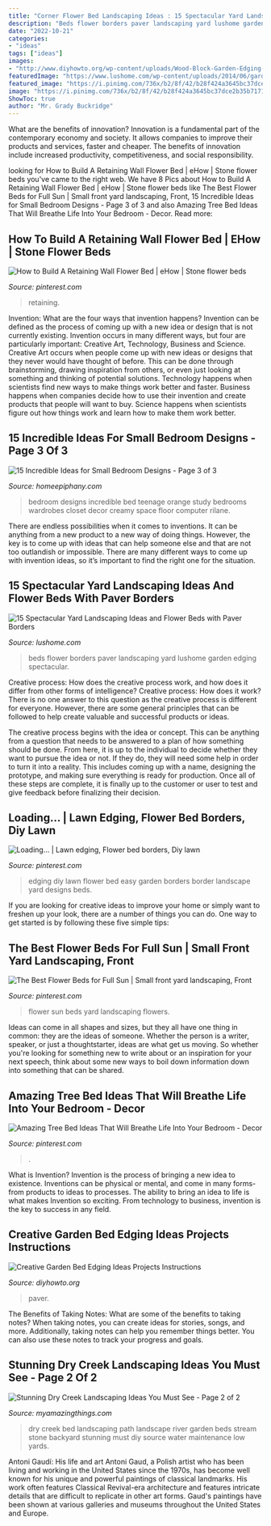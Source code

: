 ```yaml
---
title: "Corner Flower Bed Landscaping Ideas : 15 Spectacular Yard Landscaping Ideas And Flower Beds With Paver Borders"
description: "Beds flower borders paver landscaping yard lushome garden edging spectacular"
date: "2022-10-21"
categories:
- "ideas"
tags: ["ideas"]
images:
- "http://www.diyhowto.org/wp-content/uploads/Wood-Block-Garden-Edging-20-Creative-Garden-Bed-Edging-Ideas-Projects-Instructions-DIYHowto.jpg"
featuredImage: "https://www.lushome.com/wp-content/uploads/2014/06/garden-beds-borders-edging-materials-yard-landscaping-ideas-12.jpg"
featured_image: "https://i.pinimg.com/736x/b2/8f/42/b28f424a3645bc37dce2b35b7171f191--wall-flowers-retaining-walls.jpg"
image: "https://i.pinimg.com/736x/b2/8f/42/b28f424a3645bc37dce2b35b7171f191--wall-flowers-retaining-walls.jpg"
ShowToc: true
author: "Mr. Grady Buckridge"
---
```



What are the benefits of innovation?
Innovation is a fundamental part of the contemporary economy and society. It allows companies to improve their products and services, faster and cheaper. The benefits of innovation include increased productivity, competitiveness, and social responsibility.

	

		
looking for How to Build A Retaining Wall Flower Bed | eHow | Stone flower beds you've came to the right web. We have 8 Pics about How to Build A Retaining Wall Flower Bed | eHow | Stone flower beds like The Best Flower Beds for Full Sun | Small front yard landscaping, Front, 15 Incredible Ideas for Small Bedroom Designs - Page 3 of 3 and also Amazing Tree Bed Ideas That Will Breathe Life Into Your Bedroom - Decor. Read more:
		
    
## How To Build A Retaining Wall Flower Bed | EHow | Stone Flower Beds

<img loading=lazy src="https://i.pinimg.com/736x/b2/8f/42/b28f424a3645bc37dce2b35b7171f191--wall-flowers-retaining-walls.jpg" onerror="this.onerror=null;this.src='https://tse4.mm.bing.net/th?id=OIP.xF09zdSD-1Rb7j16AeydNAHaHa&amp;pid=15.1';" alt="How to Build A Retaining Wall Flower Bed | eHow | Stone flower beds">

_Source: pinterest.com_

>retaining. 

	

Invention: What are the four ways that invention happens?
Invention can be defined as the process of coming up with a new idea or design that is not currently existing. Invention occurs in many different ways, but four are particularly important: Creative Art, Technology, Business and Science. 
Creative Art occurs when people come up with new ideas or designs that they never would have thought of before. This can be done through brainstorming, drawing inspiration from others, or even just looking at something and thinking of potential solutions. Technology happens when scientists find new ways to make things work better and faster. Business happens when companies decide how to use their invention and create products that people will want to buy. Science happens when scientists figure out how things work and learn how to make them work better.

    
## 15 Incredible Ideas For Small Bedroom Designs - Page 3 Of 3

<img loading=lazy src="https://homeepiphany.com/wp-content/uploads/2016/09/15-Incredible-Ideas-for-Small-Bedroom-Designs-12.jpg" onerror="this.onerror=null;this.src='https://tse3.mm.bing.net/th?id=OIP.-hQLNvMitisAU7grqEQW_AHaE8&amp;pid=15.1';" alt="15 Incredible Ideas for Small Bedroom Designs - Page 3 of 3">

_Source: homeepiphany.com_

>bedroom designs incredible bed teenage orange study bedrooms wardrobes closet decor creamy space floor computer rilane. 

	

There are endless possibilities when it comes to inventions. It can be anything from a new product to a new way of doing things. However, the key is to come up with ideas that can help someone else and that are not too outlandish or impossible. There are many different ways to come up with invention ideas, so it’s important to find the right one for the situation.

    
## 15 Spectacular Yard Landscaping Ideas And Flower Beds With Paver Borders

<img loading=lazy src="https://www.lushome.com/wp-content/uploads/2014/06/garden-beds-borders-edging-materials-yard-landscaping-ideas-12.jpg" onerror="this.onerror=null;this.src='https://tse4.mm.bing.net/th?id=OIP.J02_j-6CQTNkS3H8FwPjXQHaFu&amp;pid=15.1';" alt="15 Spectacular Yard Landscaping Ideas and Flower Beds with Paver Borders">

_Source: lushome.com_

>beds flower borders paver landscaping yard lushome garden edging spectacular. 

	

Creative process: How does the creative process work, and how does it differ from other forms of intelligence?
Creative process: How does it work?
There is no one answer to this question as the creative process is different for everyone. However, there are some general principles that can be followed to help create valuable and successful products or ideas. 

The creative process begins with the idea or concept. This can be anything from a question that needs to be answered to a plan of how something should be done. From here, it is up to the individual to decide whether they want to pursue the idea or not. If they do, they will need some help in order to turn it into a reality. This includes coming up with a name, designing the prototype, and making sure everything is ready for production. Once all of these steps are complete, it is finally up to the customer or user to test and give feedback before finalizing their decision.

    
## Loading... | Lawn Edging, Flower Bed Borders, Diy Lawn

<img loading=lazy src="https://i.pinimg.com/736x/cf/58/ea/cf58ea70d4ed42d2277f71d830240f0f.jpg" onerror="this.onerror=null;this.src='https://tse4.mm.bing.net/th?id=OIP.08fMORzRQCcni_MrjZayOQHaPV&amp;pid=15.1';" alt="Loading... | Lawn edging, Flower bed borders, Diy lawn">

_Source: pinterest.com_

>edging diy lawn flower bed easy garden borders border landscape yard designs beds. 

	

If you are looking for creative ideas to improve your home or simply want to freshen up your look, there are a number of things you can do. One way to get started is by following these five simple tips: 

    
## The Best Flower Beds For Full Sun | Small Front Yard Landscaping, Front

<img loading=lazy src="https://i.pinimg.com/736x/60/68/1e/60681e997668f0f7257f8068df3db75b.jpg" onerror="this.onerror=null;this.src='https://tse1.mm.bing.net/th?id=OIP.2CtaWqVPEF813RasVKgcNQHaLH&amp;pid=15.1';" alt="The Best Flower Beds for Full Sun | Small front yard landscaping, Front">

_Source: pinterest.com_

>flower sun beds yard landscaping flowers. 

	

Ideas can come in all shapes and sizes, but they all have one thing in common: they are the ideas of someone. Whether the person is a writer, speaker, or just a thoughtstarter, ideas are what get us moving. So whether you're looking for something new to write about or an inspiration for your next speech, think about some new ways to boil down information down into something that can be shared.

    
## Amazing Tree Bed Ideas That Will Breathe Life Into Your Bedroom - Decor

<img loading=lazy src="https://i.pinimg.com/736x/95/8e/36/958e36524bed5f774a166ec45fae3424.jpg" onerror="this.onerror=null;this.src='https://tse1.mm.bing.net/th?id=OIP.DgAgLTfpO2mQdJU8a3WlZAHaJ6&amp;pid=15.1';" alt="Amazing Tree Bed Ideas That Will Breathe Life Into Your Bedroom - Decor">

_Source: pinterest.com_

>. 

	

What is Invention?
Invention is the process of bringing a new idea to existence. Inventions can be physical or mental, and come in many forms- from products to ideas to processes. The ability to bring an idea to life is what makes Invention so exciting. From technology to business, invention is the key to success in any field.

    
## Creative Garden Bed Edging Ideas Projects Instructions

<img loading=lazy src="http://www.diyhowto.org/wp-content/uploads/Wood-Block-Garden-Edging-20-Creative-Garden-Bed-Edging-Ideas-Projects-Instructions-DIYHowto.jpg" onerror="this.onerror=null;this.src='https://tse1.mm.bing.net/th?id=OIP.G30Sw2L_qyHGZ2VxrqdBYwHaLK&amp;pid=15.1';" alt="Creative Garden Bed Edging Ideas Projects Instructions">

_Source: diyhowto.org_

>paver. 

	

The Benefits of Taking Notes: What are some of the benefits to taking notes?
When taking notes, you can create ideas for stories, songs, and more. Additionally, taking notes can help you remember things better. You can also use these notes to track your progress and goals.

    
## Stunning Dry Creek Landscaping Ideas You Must See - Page 2 Of 2

<img loading=lazy src="http://myamazingthings.com/wp-content/uploads/2017/04/drycreekbeds_04.jpg" onerror="this.onerror=null;this.src='https://tse3.mm.bing.net/th?id=OIP.KoqBaGXOT08uzglXIUErcQHaE8&amp;pid=15.1';" alt="Stunning Dry Creek Landscaping Ideas You Must See - Page 2 of 2">

_Source: myamazingthings.com_

>dry creek bed landscaping path landscape river garden beds stream stone backyard stunning must diy source water maintenance low yards. 

	

Antoni Gaudí: His life and art
Antoni Gaud, a Polish artist who has been living and working in the United States since the 1970s, has become well known for his unique and powerful paintings of classical landmarks. His work often features Classical Revival-era architecture and features intricate details that are difficult to replicate in other art forms. Gaud's paintings have been shown at various galleries and museums throughout the United States and Europe.

